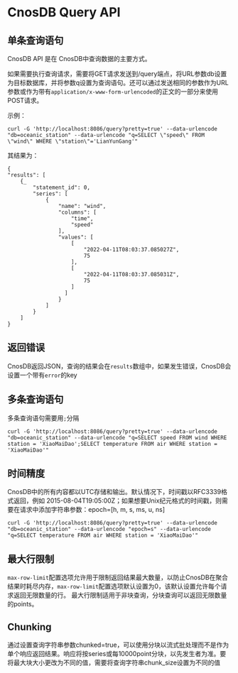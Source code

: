 # CnosDB Query API

## 单条查询语句
CnosDB API 是在 CnosDB中查询数据的主要方式。

如果需要执行查询请求，需要将GET请求发送到/query端点，将URL参数db设置为目标数据库，并将参数q设置为查询语句。还可以通过发送相同的参数作为URL参数或作为带有`application/x-www-form-urlencoded`的正文的一部分来使用POST请求。

示例：
  ```
  curl -G 'http://localhost:8086/query?pretty=true' --data-urlencode "db=oceanic_station" --data-urlencode "q=SELECT \"speed\" FROM \"wind\" WHERE \"station\"='LianYunGang'"
  ```
其结果为：
  ```
 {
  "results": [
      {_
          "statement_id": 0,
          "series": [
              {
                  "name": "wind",
                  "columns": [
                      "time",
                      "speed"
                  ],
                  "values": [
                      [
                          "2022-04-11T08:03:37.085027Z",
                          75
                      ],
                      [
                          "2022-04-11T08:03:37.085031Z",
                          75
                      ]
                    ]  
                  }
              ]
          }
      ]
  }

  ```
## 返回错误
CnosDB返回JSON，查询的结果会在`results`数组中，如果发生错误，CnosDB会设置一个带有`error`的key

## 多条查询语句
多条查询语句需要用`;`分隔
 ```shell
 curl -G 'http://localhost:8086/query?pretty=true' --data-urlencode "db=oceanic_station" --data-urlencode "q=SELECT speed FROM wind WHERE station = 'XiaoMaiDao';SELECT temperature FROM air WHERE station = 'XiaoMaiDao'"
 ```

## 时间精度
CnosDB中的所有内容都以UTC存储和输出。默认情况下，时间戳以RFC3339格式返回，例如 2015-08-04T19:05:00Z；如果想要Unix纪元格式的时间戳，则需要在请求中添加字符串参数：epoch=[h, m, s, ms, u, ns]
  ```shell
  curl -G 'http://localhost:8086/query?pretty=true' --data-urlencode "db=oceanic_station" --data-urlencode "epoch=s" --data-urlencode "q=SELECT temperature FROM air WHERE station = 'XiaoMaiDao'"
  ```

## 最大行限制
`max-row-limit`配置选项允许用于限制返回结果最大数量，以防止CnosDB在聚合结果时耗尽内存，`max-row-limit`配置选项默认设置为0，该默认设置允许每个请求返回无限数量的行。
最大行限制适用于非块查询，分块查询可以返回无限数量的points。

## Chunking
通过设置查询字符串参数chunked=true，可以使用分块以流式批处理而不是作为单个响应返回结果。响应将按series或每10000point分块，以先发生者为准。要将最大块大小更改为不同的值，需要将查询字符串chunk_size设置为不同的值
